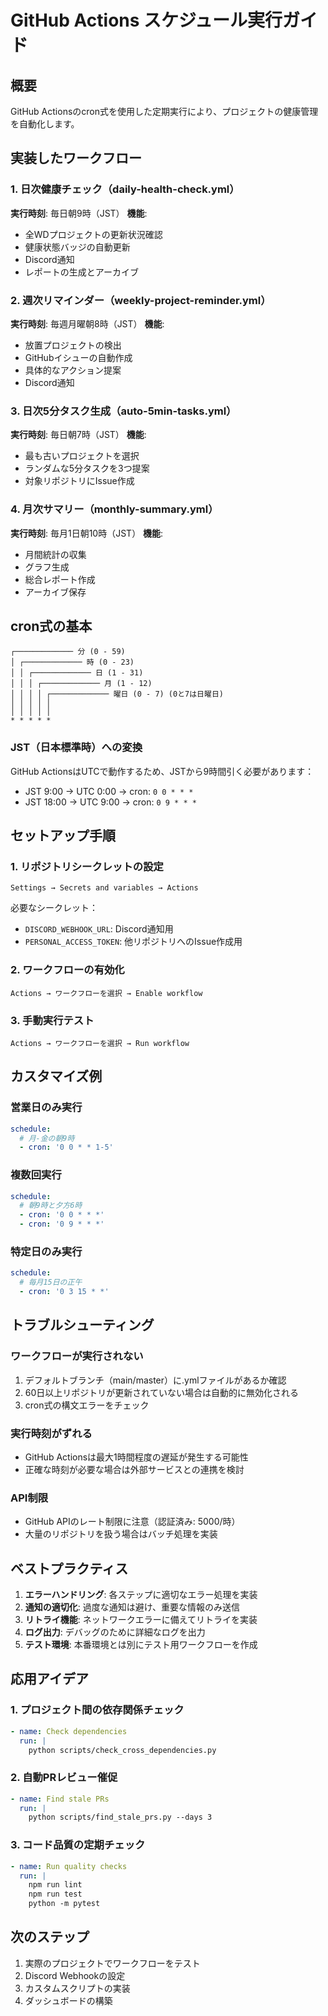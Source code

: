 # GitHub Actions スケジュール実行ガイド

## 概要
GitHub Actionsのcron式を使用した定期実行により、プロジェクトの健康管理を自動化します。

## 実装したワークフロー

### 1. 日次健康チェック（daily-health-check.yml）
**実行時刻**: 毎日朝9時（JST）
**機能**:
- 全WDプロジェクトの更新状況確認
- 健康状態バッジの自動更新
- Discord通知
- レポートの生成とアーカイブ

### 2. 週次リマインダー（weekly-project-reminder.yml）
**実行時刻**: 毎週月曜朝8時（JST）
**機能**:
- 放置プロジェクトの検出
- GitHubイシューの自動作成
- 具体的なアクション提案
- Discord通知

### 3. 日次5分タスク生成（auto-5min-tasks.yml）
**実行時刻**: 毎日朝7時（JST）
**機能**:
- 最も古いプロジェクトを選択
- ランダムな5分タスクを3つ提案
- 対象リポジトリにIssue作成

### 4. 月次サマリー（monthly-summary.yml）
**実行時刻**: 毎月1日朝10時（JST）
**機能**:
- 月間統計の収集
- グラフ生成
- 総合レポート作成
- アーカイブ保存

## cron式の基本

```
┌───────────── 分 (0 - 59)
│ ┌───────────── 時 (0 - 23)
│ │ ┌───────────── 日 (1 - 31)
│ │ │ ┌───────────── 月 (1 - 12)
│ │ │ │ ┌───────────── 曜日 (0 - 7) (0と7は日曜日)
│ │ │ │ │
│ │ │ │ │
* * * * *
```

### JST（日本標準時）への変換
GitHub ActionsはUTCで動作するため、JSTから9時間引く必要があります：
- JST 9:00 → UTC 0:00 → cron: `0 0 * * *`
- JST 18:00 → UTC 9:00 → cron: `0 9 * * *`

## セットアップ手順

### 1. リポジトリシークレットの設定
```
Settings → Secrets and variables → Actions
```
必要なシークレット：
- `DISCORD_WEBHOOK_URL`: Discord通知用
- `PERSONAL_ACCESS_TOKEN`: 他リポジトリへのIssue作成用

### 2. ワークフローの有効化
```
Actions → ワークフローを選択 → Enable workflow
```

### 3. 手動実行テスト
```
Actions → ワークフローを選択 → Run workflow
```

## カスタマイズ例

### 営業日のみ実行
```yaml
schedule:
  # 月-金の朝9時
  - cron: '0 0 * * 1-5'
```

### 複数回実行
```yaml
schedule:
  # 朝9時と夕方6時
  - cron: '0 0 * * *'
  - cron: '0 9 * * *'
```

### 特定日のみ実行
```yaml
schedule:
  # 毎月15日の正午
  - cron: '0 3 15 * *'
```

## トラブルシューティング

### ワークフローが実行されない
1. デフォルトブランチ（main/master）に.ymlファイルがあるか確認
2. 60日以上リポジトリが更新されていない場合は自動的に無効化される
3. cron式の構文エラーをチェック

### 実行時刻がずれる
- GitHub Actionsは最大1時間程度の遅延が発生する可能性
- 正確な時刻が必要な場合は外部サービスとの連携を検討

### API制限
- GitHub APIのレート制限に注意（認証済み: 5000/時）
- 大量のリポジトリを扱う場合はバッチ処理を実装

## ベストプラクティス

1. **エラーハンドリング**: 各ステップに適切なエラー処理を実装
2. **通知の適切化**: 過度な通知は避け、重要な情報のみ送信
3. **リトライ機能**: ネットワークエラーに備えてリトライを実装
4. **ログ出力**: デバッグのために詳細なログを出力
5. **テスト環境**: 本番環境とは別にテスト用ワークフローを作成

## 応用アイデア

### 1. プロジェクト間の依存関係チェック
```yaml
- name: Check dependencies
  run: |
    python scripts/check_cross_dependencies.py
```

### 2. 自動PRレビュー催促
```yaml
- name: Find stale PRs
  run: |
    python scripts/find_stale_prs.py --days 3
```

### 3. コード品質の定期チェック
```yaml
- name: Run quality checks
  run: |
    npm run lint
    npm run test
    python -m pytest
```

## 次のステップ

1. 実際のプロジェクトでワークフローをテスト
2. Discord Webhookの設定
3. カスタムスクリプトの実装
4. ダッシュボードの構築
